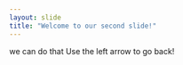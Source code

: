 ```yaml
---
layout: slide
title: "Welcome to our second slide!"
---
```

we can do that
Use the left arrow to go back!
